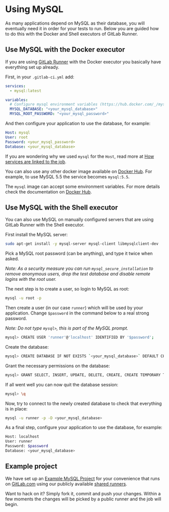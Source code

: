 # Using MySQL

As many applications depend on MySQL as their database, you will eventually
need it in order for your tests to run. Below you are guided how to do this
with the Docker and Shell executors of GitLab Runner.

## Use MySQL with the Docker executor

If you are using [GitLab Runner](../runners/README.md) with the Docker executor
you basically have everything set up already.

First, in your `.gitlab-ci.yml` add:

```yaml
services:
  - mysql:latest

variables:
  # Configure mysql environment variables (https://hub.docker.com/_/mysql/)
  MYSQL_DATABASE: "<your_mysql_database>"
  MYSQL_ROOT_PASSWORD: "<your_mysql_password>"
```

And then configure your application to use the database, for example:

```yaml
Host: mysql
User: root
Password: <your_mysql_password>
Database: <your_mysql_database>
```

If you are wondering why we used `mysql` for the `Host`, read more at
[How services are linked to the job](../docker/using_docker_images.md#how-services-are-linked-to-the-job).

You can also use any other docker image available on [Docker Hub](https://hub.docker.com/_/mysql/).
For example, to use MySQL 5.5 the service becomes `mysql:5.5`.

The `mysql` image can accept some environment variables. For more details
check the documentation on [Docker Hub](https://hub.docker.com/_/mysql/).

## Use MySQL with the Shell executor

You can also use MySQL on manually configured servers that are using
GitLab Runner with the Shell executor.

First install the MySQL server:

```bash
sudo apt-get install -y mysql-server mysql-client libmysqlclient-dev
```

Pick a MySQL root password (can be anything), and type it twice when asked.

*Note: As a security measure you can run `mysql_secure_installation` to
remove anonymous users, drop the test database and disable remote logins with
the root user.*

The next step is to create a user, so login to MySQL as root:

```bash
mysql -u root -p
```

Then create a user (in our case `runner`) which will be used by your
application. Change `$password` in the command below to a real strong password.

*Note: Do not type `mysql>`, this is part of the MySQL prompt.*

```bash
mysql> CREATE USER 'runner'@'localhost' IDENTIFIED BY '$password';
```

Create the database:

```bash
mysql> CREATE DATABASE IF NOT EXISTS `<your_mysql_database>` DEFAULT CHARACTER SET `utf8` COLLATE `utf8_unicode_ci`;
```

Grant the necessary permissions on the database:

```bash
mysql> GRANT SELECT, INSERT, UPDATE, DELETE, CREATE, CREATE TEMPORARY TABLES, DROP, INDEX, ALTER, LOCK TABLES ON `<your_mysql_database>`.* TO 'runner'@'localhost';
```

If all went well you can now quit the database session:

```bash
mysql> \q
```

Now, try to connect to the newly created database to check that everything is
in place:

```bash
mysql -u runner -p -D <your_mysql_database>
```

As a final step, configure your application to use the database, for example:

```bash
Host: localhost
User: runner
Password: $password
Database: <your_mysql_database>
```

## Example project

We have set up an [Example MySQL Project](https://gitlab.com/gitlab-examples/mysql) for your
convenience that runs on [GitLab.com](https://gitlab.com) using our publicly
available [shared runners](../runners/README.md).

Want to hack on it? Simply fork it, commit and push your changes. Within a few
moments the changes will be picked by a public runner and the job will begin.
